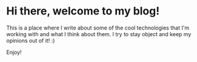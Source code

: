# Hi there, welcome to my blog!

This is a place where I write about some of the cool technologies that I'm working with and what I think about them. I try to stay object and keep my opinions out of it! :\) 



Enjoy!

